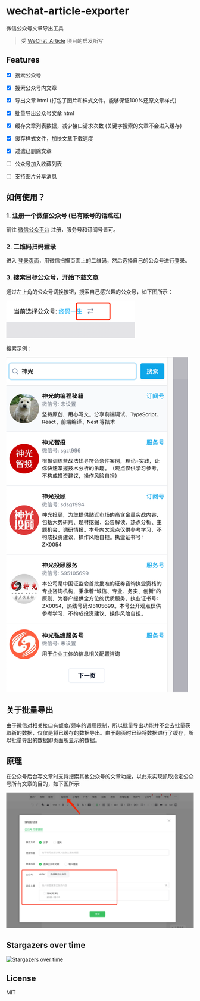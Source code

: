 # wechat-article-exporter
微信公众号文章导出工具

> 受 [WeChat_Article](https://github.com/1061700625/WeChat_Article) 项目的启发所写

## Features

- [x] 搜索公众号
- [x] 搜索公众号内文章
- [x] 导出文章 html (打包了图片和样式文件，能够保证100%还原文章样式)
- [x] 批量导出公众号文章 html
- [x] 缓存文章列表数据，减少接口请求次数 (关键字搜索的文章不会进入缓存)
- [x] 缓存样式文件，加快文章下载速度
- [x] 过滤已删除文章
- [ ] 公众号加入收藏列表
- [ ] 支持图片分享消息


## 如何使用？

### 1. 注册一个微信公众号 (已有账号的话跳过)

前往 [微信公众平台](https://mp.weixin.qq.com/cgi-bin/registermidpage?action=index&lang=zh_CN) 注册，服务号和订阅号皆可。

### 2. 二维码扫码登录

进入 [登录页面](https://wechat-article-exporter.deno.dev/login)，用微信扫描页面上的二维码，然后选择自己的公众号进行登录。

### 3. 搜索目标公众号，开始下载文章

通过左上角的公众号切换按钮，搜索自己感兴趣的公众号，如下图所示：

![切换账号](assets/switch-account.png)

搜索示例：

![搜索公众号](assets/search-account-sample.png)


## 关于批量导出

由于微信对相关接口有额度/频率的调用限制，所以批量导出功能并不会去批量获取新的数据，仅仅是将已缓存的数据导出。由于翻页时已经将数据进行了缓存，所以批量导出的数据即页面所显示的数据。

## 原理

在公众号后台写文章时支持搜索其他公众号的文章功能，以此来实现抓取指定公众号所有文章的目的，如下图所示:

![公众号后台搜索文章](assets/search-article.png)

## Stargazers over time

[![Stargazers over time](https://starchart.cc/jooooock/wechat-article-exporter.svg?variant=adaptive)](https://starchart.cc/jooooock/wechat-article-exporter)


## License

MIT
